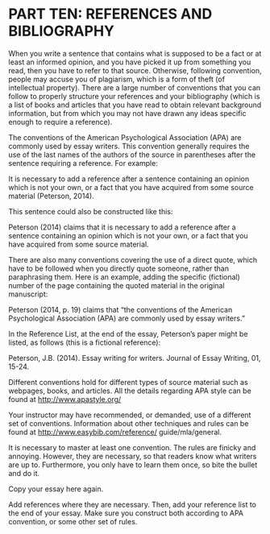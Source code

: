 **PART TEN: REFERENCES AND BIBLIOGRAPHY**
===
When you write a sentence that contains what is supposed to be a fact or at least an informed opinion, and you have picked it up from something you read, then you have to refer to that source. Otherwise, following convention, people may accuse you of plagiarism, which is a form of theft (of intellectual property). There are a large number of conventions that you can follow to properly structure your references and your bibliography (which is a list of books and articles that you have read to obtain relevant background information, but from which you may not have drawn any ideas specific enough to require a reference).

The conventions of the American Psychological Association (APA) are commonly used by essay writers. This convention generally requires the use of the last names of the authors of the source in parentheses after the sentence requiring a reference. For example:

It is necessary to add a reference after a sentence containing an opinion which is not your own, or a fact that you have acquired from some source material (Peterson, 2014).

This sentence could also be constructed like this:

Peterson (2014) claims that it is necessary to add a reference after a sentence containing an opinion which is not your own, or a fact that you have acquired from some source material.

There are also many conventions covering the use of a direct quote, which have to be followed when you directly quote someone, rather than paraphrasing them. Here is an example, adding the specific (fictional) number of the page containing the quoted material in the original manuscript:

Peterson (2014, p. 19) claims that “the conventions of the American Psychological Association (APA) are commonly used by essay writers.”

In the Reference List, at the end of the essay, Peterson’s paper might be listed, as follows (this is a fictional reference):

Peterson, J.B. (2014). Essay writing for writers. Journal of Essay Writing, 01, 15-24.

Different conventions hold for different types of source material such as webpages, books, and articles. All the details regarding APA style can be found at http://www.apastyle.org/

Your instructor may have recommended, or demanded, use of a different set of conventions. Information about other techniques and rules can be found at http://www.easybib.com/reference/ guide/mla/general.

It is necessary to master at least one convention. The rules are finicky and annoying. However, they are necessary, so that readers know what writers are up to. Furthermore, you only have to learn them once, so bite the bullet and do it.

Copy your essay here again.

Add references where they are necessary. Then, add your reference list to the end of your essay. Make sure you construct both according to APA convention, or some other set of rules.